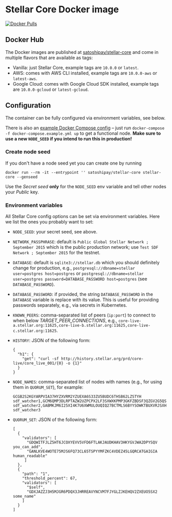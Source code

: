 # Stellar Core Docker image

[![Docker Pulls](https://img.shields.io/docker/pulls/satoshipay/stellar-core.svg)](https://hub.docker.com/r/satoshipay/stellar-core/)

## Docker Hub

The Docker images are published at [satoshipay/stellar-core](https://hub.docker.com/r/satoshipay/stellar-core/)
and come in multiple flavors that are available as tags:

 * Vanilla: just Stellar Core, example tags are `10.0.0` or `latest`.
 * AWS: comes with AWS CLI installed, example tags are `10.0.0-aws` or `latest-aws`.
 * Google Cloud: comes with Google Cloud SDK installed, example tags are `10.0.0-gcloud` or `latest-gcloud`.

## Configuration

The container can be fully configured via environment variables, see below.

There is also an [example Docker Compose config](docker-compose.example.yml) – just run
`docker-compose -f docker-compose.example.yml up` to get a functional node.
**Make sure to use a new `NODE_SEED` if you intend to run this in production!**

### Create node seed

If you don't have a node seed yet you can create one by running
```
docker run --rm -it --entrypoint '' satoshipay/stellar-core stellar-core --genseed
```
Use the *Secret seed* **only** for the `NODE_SEED` env variable and tell other nodes
your *Public* key.

### Environment variables

All Stellar Core config options can be set via environment variables. Here we list the
ones you probably want to set:

* `NODE_SEED`: your secret seed, see above.

* `NETWORK_PASSPHRASE`: default is `Public Global Stellar Network ; September 2015` which
  is the public production network; use `Test SDF Network ; September 2015` for the testnet.

* `DATABASE`: default is `sqlite3://stellar.db` which you should definitely change for production,
   e.g., `postgresql://dbname=stellar user=postgres host=postgres` or
   `postgresql://dbname=stellar user=postgres password=DATABASE_PASSWORD host=postgres`
   (see `DATABASE_PASSWORD`).

* `DATABASE_PASSWORD`: if provided, the string `DATABASE_PASSWORD` in the `DATABASE`
   variable is replace with its value. This is useful for providing passwords separately,
   e.g., via secrets in Kubernetes.

* `KNOWN_PEERS`: comma-separated list of peers (`ip:port`) to connect to when
   below *TARGET_PEER_CONNECTIONS*, e.g.,
   `core-live-a.stellar.org:11625,core-live-b.stellar.org:11625,core-live-c.stellar.org:11625`.

* `HISTORY`: JSON of the following form:
   ```
   {
     "h1": {
       "get": "curl -sf http://history.stellar.org/prd/core-live/core_live_001/{0} -o {1}"
     }
   }
   ```
* `NODE_NAMES`: comma-separated list of nodes with names (e.g., for using them in `QUORUM_SET`), for example:
   ```
   GCGB2S2KGYARPVIA37HYZXVRM2YZUEXA6S33ZU5BUDC6THSB62LZSTYH  sdf_watcher1,GCM6QMP3DLRPTAZW2UZPCPX2LF3SXWXKPMP3GKFZBDSF3QZGV2G5QSTK  sdf_watcher2,GABMKJM6I25XI4K7U6XWMULOUQIQ27BCTMLS6BYYSOWKTBUXVRJSXHYQ  sdf_watcher3

   ```

* `QUORUM_SET`: JSON of the following form:
   ```
   [
     {
       "validators": [
         "GDQWITFJLZ5HT6JCOXYEVV5VFD6FTLAKJAUDKHAV3HKYGVJWA2DPYSQV you_can_add",
         "GANLKVE4WOTE75MJS6FQ73CL65TSPYYMFZKC4VDEZ45LGQRCATGAIGIA human_readable"
        ]
     },
     {
       "path": "1",
       "threshold_percent": 67,
       "validators": [
         "$self",
         "GDXJAZZJ3H5MJGR6PDQX3JHRREAVYNCVM7FJYGLZJKEHQV2ZXEUO5SX2 some_name"
       ]
     }
   ]
   ```
